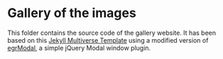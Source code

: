 # Gallery of the images 

This folder contains the source code of the gallery website.
It has been based on this [Jekyll Multiverse Template](https://github.com/joaomlneto/jekyll-multiverse-template) using a modified version of [egrModal](https://github.com/ericgrogers/egrModal), a simple jQuery Modal window plugin.